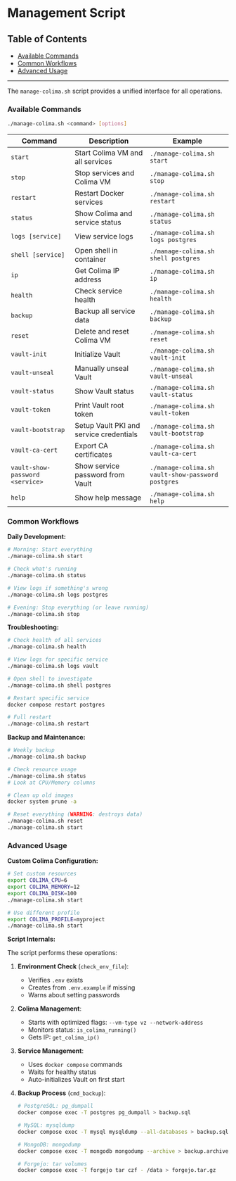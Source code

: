 # Management Script

## Table of Contents

- [Available Commands](#available-commands)
- [Common Workflows](#common-workflows)
- [Advanced Usage](#advanced-usage)

---

The `manage-colima.sh` script provides a unified interface for all operations.

### Available Commands

```bash
./manage-colima.sh <command> [options]
```

| Command | Description | Example |
|---------|-------------|---------|
| `start` | Start Colima VM and all services | `./manage-colima.sh start` |
| `stop` | Stop services and Colima VM | `./manage-colima.sh stop` |
| `restart` | Restart Docker services | `./manage-colima.sh restart` |
| `status` | Show Colima and service status | `./manage-colima.sh status` |
| `logs [service]` | View service logs | `./manage-colima.sh logs postgres` |
| `shell [service]` | Open shell in container | `./manage-colima.sh shell postgres` |
| `ip` | Get Colima IP address | `./manage-colima.sh ip` |
| `health` | Check service health | `./manage-colima.sh health` |
| `backup` | Backup all service data | `./manage-colima.sh backup` |
| `reset` | Delete and reset Colima VM | `./manage-colima.sh reset` |
| `vault-init` | Initialize Vault | `./manage-colima.sh vault-init` |
| `vault-unseal` | Manually unseal Vault | `./manage-colima.sh vault-unseal` |
| `vault-status` | Show Vault status | `./manage-colima.sh vault-status` |
| `vault-token` | Print Vault root token | `./manage-colima.sh vault-token` |
| `vault-bootstrap` | Setup Vault PKI and service credentials | `./manage-colima.sh vault-bootstrap` |
| `vault-ca-cert` | Export CA certificates | `./manage-colima.sh vault-ca-cert` |
| `vault-show-password <service>` | Show service password from Vault | `./manage-colima.sh vault-show-password postgres` |
| `help` | Show help message | `./manage-colima.sh help` |

### Common Workflows

**Daily Development:**
```bash
# Morning: Start everything
./manage-colima.sh start

# Check what's running
./manage-colima.sh status

# View logs if something's wrong
./manage-colima.sh logs postgres

# Evening: Stop everything (or leave running)
./manage-colima.sh stop
```

**Troubleshooting:**
```bash
# Check health of all services
./manage-colima.sh health

# View logs for specific service
./manage-colima.sh logs vault

# Open shell to investigate
./manage-colima.sh shell postgres

# Restart specific service
docker compose restart postgres

# Full restart
./manage-colima.sh restart
```

**Backup and Maintenance:**
```bash
# Weekly backup
./manage-colima.sh backup

# Check resource usage
./manage-colima.sh status
# Look at CPU/Memory columns

# Clean up old images
docker system prune -a

# Reset everything (WARNING: destroys data)
./manage-colima.sh reset
./manage-colima.sh start
```

### Advanced Usage

**Custom Colima Configuration:**
```bash
# Set custom resources
export COLIMA_CPU=6
export COLIMA_MEMORY=12
export COLIMA_DISK=100
./manage-colima.sh start

# Use different profile
export COLIMA_PROFILE=myproject
./manage-colima.sh start
```

**Script Internals:**

The script performs these operations:

1. **Environment Check** (`check_env_file`):
   - Verifies `.env` exists
   - Creates from `.env.example` if missing
   - Warns about setting passwords

2. **Colima Management**:
   - Starts with optimized flags: `--vm-type vz --network-address`
   - Monitors status: `is_colima_running()`
   - Gets IP: `get_colima_ip()`

3. **Service Management**:
   - Uses `docker compose` commands
   - Waits for healthy status
   - Auto-initializes Vault on first start

4. **Backup Process** (`cmd_backup`):
   ```bash
   # PostgreSQL: pg_dumpall
   docker compose exec -T postgres pg_dumpall > backup.sql

   # MySQL: mysqldump
   docker compose exec -T mysql mysqldump --all-databases > backup.sql

   # MongoDB: mongodump
   docker compose exec -T mongodb mongodump --archive > backup.archive

   # Forgejo: tar volumes
   docker compose exec -T forgejo tar czf - /data > forgejo.tar.gz
   ```

